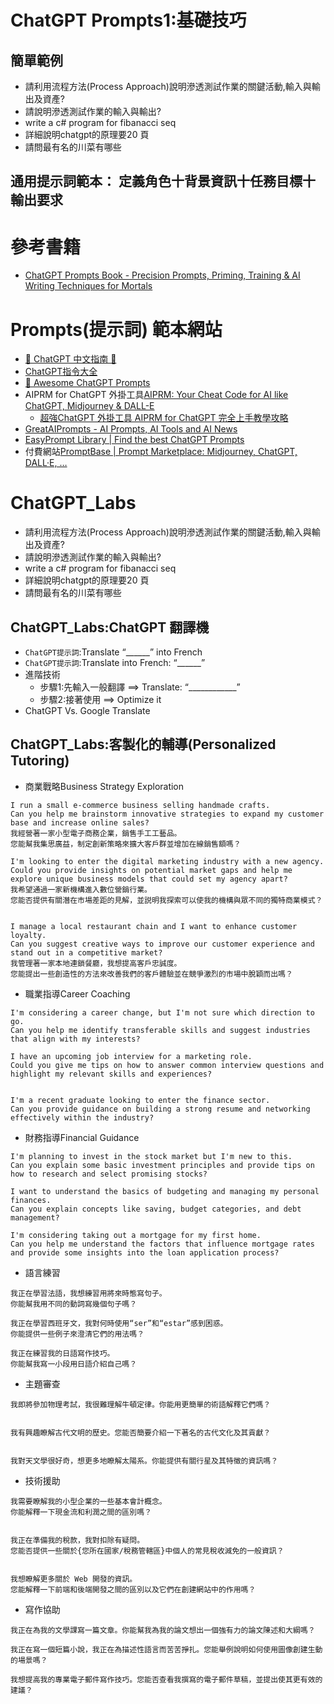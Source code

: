 # ChatGPT Prompts1:基礎技巧


## 簡單範例
- 請利用流程方法(Process Approach)說明滲透測試作業的關鍵活動,輸入與輸出及資產?
- 請說明滲透測試作業的輸入與輸出?
- write a c# program for fibanacci seq
- 詳細說明chatgpt的原理要20 頁
- 請問最有名的川菜有哪些

## 通用提示詞範本： 定義角色十背景資訊十任務目標十輸出要求



# 參考書籍
- [ChatGPT Prompts Book - Precision Prompts, Priming, Training & AI Writing Techniques for Mortals](https://www.packtpub.com/product/chatgpt-prompts-book-precision-prompts-priming-training-ai-writing-techniques-for-mortals/9781835881682)


# Prompts(提示詞) 範本網站
- [🤖 ChatGPT 中文指南 🤖](https://github.com/EmbraceAGI/awesome-chatgpt-zh)
- [ChatGPT指令大全](https://www.explainthis.io/zh-hant/chatgpt)
- [🧠 Awesome ChatGPT Prompts](https://github.com/f/awesome-chatgpt-prompts)
- AIPRM for ChatGPT 外掛工具[AIPRM: Your Cheat Code for AI like ChatGPT, Midjourney & DALL-E](https://www.aiprm.com/)
  - [超強ChatGPT 外掛工具 AIPRM for ChatGPT 完全上手教學攻略](https://mrmad.com.tw/aiprm-for-chatgpt) 
- [GreatAIPrompts - AI Prompts, AI Tools and AI News](https://www.greataiprompts.com/)
- [EasyPrompt Library | Find the best ChatGPT Prompts](https://library.easyprompt.xyz/)
- 付費網站[PromptBase | Prompt Marketplace: Midjourney, ChatGPT, DALL·E, …](https://promptbase.com/)

# ChatGPT_Labs
- 請利用流程方法(Process Approach)說明滲透測試作業的關鍵活動,輸入與輸出及資產?
- 請說明滲透測試作業的輸入與輸出?
- write a c# program for fibanacci seq
- 詳細說明chatgpt的原理要20 頁
- 請問最有名的川菜有哪些

## ChatGPT_Labs:ChatGPT 翻譯機
- `ChatGPT提示詞`:Translate “______” into French
- `ChatGPT提示詞`:Translate into French: “______”
- 進階技術
  - 步驟1:先輸入一般翻譯 ==> Translate: “____________”
  - 步驟2:接著使用  ==> Optimize it
- ChatGPT Vs. Google Translate
## ChatGPT_Labs:客製化的輔導(Personalized Tutoring)
- 商業戰略Business Strategy Exploration
```
I run a small e-commerce business selling handmade crafts.
Can you help me brainstorm innovative strategies to expand my customer base and increase online sales?
我經營著一家小型電子商務企業，銷售手工工藝品。
您能幫我集思廣益，制定創新策略來擴大客戶群並增加在線銷售額嗎？

I'm looking to enter the digital marketing industry with a new agency.
Could you provide insights on potential market gaps and help me explore unique business models that could set my agency apart?
我希望通過一家新機構進入數位營銷行業。
您能否提供有關潛在市場差距的見解，並説明我探索可以使我的機構與眾不同的獨特商業模式？


I manage a local restaurant chain and I want to enhance customer loyalty.
Can you suggest creative ways to improve our customer experience and stand out in a competitive market?
我管理著一家本地連鎖餐廳，我想提高客戶忠誠度。
您能提出一些創造性的方法來改善我們的客戶體驗並在競爭激烈的市場中脫穎而出嗎？
```
- 職業指導Career Coaching
```
I'm considering a career change, but I'm not sure which direction to go.
Can you help me identify transferable skills and suggest industries that align with my interests?

I have an upcoming job interview for a marketing role.
Could you give me tips on how to answer common interview questions and highlight my relevant skills and experiences?


I'm a recent graduate looking to enter the finance sector.
Can you provide guidance on building a strong resume and networking effectively within the industry?
```
- 財務指導Financial Guidance
```
I'm planning to invest in the stock market but I'm new to this.
Can you explain some basic investment principles and provide tips on how to research and select promising stocks?

I want to understand the basics of budgeting and managing my personal finances.
Can you explain concepts like saving, budget categories, and debt management?

I'm considering taking out a mortgage for my first home.
Can you help me understand the factors that influence mortgage rates and provide some insights into the loan application process?
```
- 語言練習
```
我正在學習法語，我想練習用將來時態寫句子。
你能幫我用不同的動詞寫幾個句子嗎？

我正在學習西班牙文，我對何時使用“ser”和“estar”感到困惑。
你能提供一些例子來澄清它們的用法嗎？

我正在練習我的日語寫作技巧。
你能幫我寫一小段用日語介紹自己嗎？
```
- 主題審查
```
我即將參加物理考試，我很難理解牛頓定律。你能用更簡單的術語解釋它們嗎？


我有興趣瞭解古代文明的歷史。您能否簡要介紹一下著名的古代文化及其貢獻？


我對天文學很好奇，想更多地瞭解太陽系。你能提供有關行星及其特徵的資訊嗎？
```
- 技術援助
```
我需要瞭解我的小型企業的一些基本會計概念。
你能解釋一下現金流和利潤之間的區別嗎？


我正在準備我的稅款，我對扣除有疑問。
您能否提供一些關於{您所在國家/稅務管轄區}中個人的常見稅收減免的一般資訊？


我想瞭解更多關於 Web 開發的資訊。
您能解釋一下前端和後端開發之間的區別以及它們在創建網站中的作用嗎？
```
- 寫作協助
```
我正在為我的文學課寫一篇文章。你能幫我為我的論文想出一個強有力的論文陳述和大綱嗎？

我正在寫一個短篇小說，我正在為描述性語言而苦苦掙扎。您能舉例說明如何使用圖像創建生動的場景嗎？

我想提高我的專業電子郵件寫作技巧。您能否查看我撰寫的電子郵件草稿，並提出使其更有效的建議？
```
